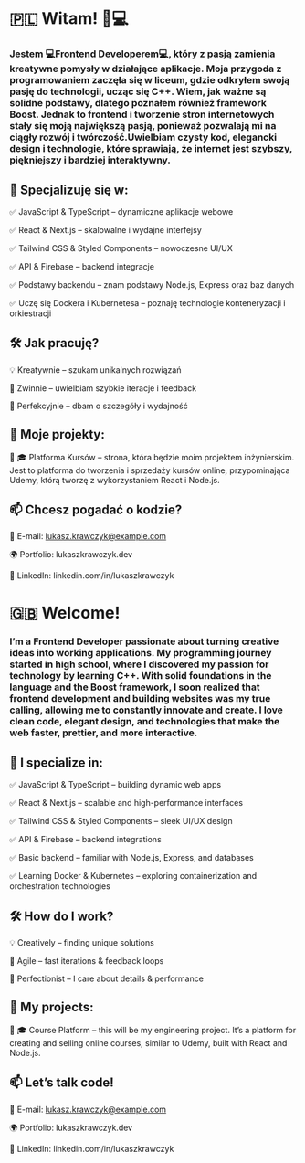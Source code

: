 # 🇵🇱 Witam! 🎨💻

 ### Jestem 💻**Frontend Developerem**💻, który z pasją zamienia kreatywne pomysły w działające aplikacje. Moja przygoda z programowaniem zaczęła się w liceum, gdzie odkryłem swoją pasję do technologii, ucząc się C++. Wiem, jak ważne są solidne podstawy, dlatego poznałem również framework Boost. Jednak to frontend i tworzenie stron internetowych stały się moją największą pasją, ponieważ pozwalają mi na ciągły rozwój i twórczość.Uwielbiam czysty kod, elegancki design i technologie, które sprawiają, że internet jest szybszy, piękniejszy i bardziej interaktywny.

## 🔹 Specjalizuję się w:

✅ JavaScript & TypeScript – dynamiczne aplikacje webowe

✅ React & Next.js – skalowalne i wydajne interfejsy

✅ Tailwind CSS & Styled Components – nowoczesne UI/UX

✅ API & Firebase – backend integracje

✅ Podstawy backendu – znam podstawy Node.js, Express oraz baz danych

✅ Uczę się Dockera i Kubernetesa – poznaję technologie konteneryzacji i orkiestracji

## 🛠 Jak pracuję?

💡 Kreatywnie – szukam unikalnych rozwiązań

🚀 Zwinnie – uwielbiam szybkie iteracje i feedback

🎯 Perfekcyjnie – dbam o szczegóły i wydajność

## 🌟 Moje projekty:

🔹 🎓 Platforma Kursów – strona, która będzie moim projektem inżynierskim. Jest to platforma do tworzenia i sprzedaży kursów online, przypominająca Udemy, którą tworzę z wykorzystaniem React i Node.js.

## 📫 Chcesz pogadać o kodzie?

📧 E-mail: lukasz.krawczyk@example.com

🌍 Portfolio: lukaszkrawczyk.dev

💼 LinkedIn: linkedin.com/in/lukaszkrawczyk

# 🇬🇧 Welcome! 

 ### I’m a **Frontend Developer** passionate about turning creative ideas into working applications. My programming journey started in high school, where I discovered my passion for technology by learning C++. With solid foundations in the language and the Boost framework, I soon realized that frontend development and building websites was my true calling, allowing me to constantly innovate and create. I love clean code, elegant design, and technologies that make the web faster, prettier, and more interactive.

## 🔹 I specialize in:

✅ JavaScript & TypeScript – building dynamic web apps

✅ React & Next.js – scalable and high-performance interfaces

✅ Tailwind CSS & Styled Components – sleek UI/UX design

✅ API & Firebase – backend integrations

✅ Basic backend – familiar with Node.js, Express, and databases

✅ Learning Docker & Kubernetes – exploring containerization and orchestration technologies

## 🛠 How do I work?

💡 Creatively – finding unique solutions

🚀 Agile – fast iterations & feedback loops

🎯 Perfectionist – I care about details & performance

## 🌟 My projects:

🔹 🎓 Course Platform – this will be my engineering project. It’s a platform for creating and selling online courses, similar to Udemy, built with React and Node.js.

## 📫 Let’s talk code!

📧 E-mail: lukasz.krawczyk@example.com

🌍 Portfolio: lukaszkrawczyk.dev

💼 LinkedIn: linkedin.com/in/lukaszkrawczyk
  
